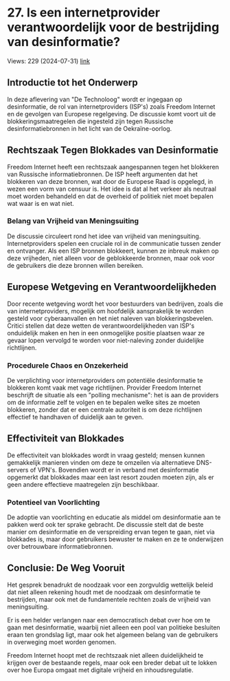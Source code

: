 # 27. Is een internetprovider verantwoordelijk voor de bestrijding van desinformatie?
Views: 229 (2024-07-31) [link](https://www.youtube.com/watch?v=vgI_E-XYCAo)


 ## Introductie tot het Onderwerp
In deze aflevering van "De Technoloog" wordt er ingegaan op desinformatie, de rol van internetproviders (ISP's) zoals Freedom Internet en de gevolgen van Europese regelgeving. De discussie komt voort uit de blokkeringsmaatregelen die ingesteld zijn tegen Russische desinformatiebronnen in het licht van de Oekraïne-oorlog. 

## Rechtszaak Tegen Blokkades van Desinformatie
Freedom Internet heeft een rechtszaak aangespannen tegen het blokkeren van Russische informatiebronnen. De ISP heeft argumenten dat het blokkeren van deze bronnen, wat door de Europese Raad is opgelegd, in wezen een vorm van censuur is. Het idee is dat al het verkeer als neutraal moet worden behandeld en dat de overheid of politiek niet moet bepalen wat waar is en wat niet. 

### Belang van Vrijheid van Meningsuiting
De discussie circuleert rond het idee van vrijheid van meningsuiting. Internetproviders spelen een cruciale rol in de communicatie tussen zender en ontvanger. Als een ISP bronnen blokkeert, kunnen ze inbreuk maken op deze vrijheden, niet alleen voor de geblokkeerde bronnen, maar ook voor de gebruikers die deze bronnen willen bereiken.

## Europese Wetgeving en Verantwoordelijkheden
Door recente wetgeving wordt het voor bestuurders van bedrijven, zoals die van internetproviders, mogelijk om hoofdelijk aansprakelijk te worden gesteld voor cyberaanvallen en het niet naleven van blokkeringsbevelen. Critici stellen dat deze wetten de verantwoordelijkheden van ISP's onduidelijk maken en hen in een onmogelijke positie plaatsen waar ze gevaar lopen vervolgd te worden voor niet-naleving zonder duidelijke richtlijnen.

### Procedurele Chaos en Onzekerheid
De verplichting voor internetproviders om potentiële desinformatie te blokkeren komt vaak met vage richtlijnen. Provider Freedom Internet beschrijft de situatie als een "polling mechanisme": het is aan de providers om de informatie zelf te volgen en te bepalen welke sites ze moeten blokkeren, zonder dat er een centrale autoriteit is om deze richtlijnen effectief te handhaven of duidelijk aan te geven.

## Effectiviteit van Blokkades
De effectiviteit van blokkades wordt in vraag gesteld; mensen kunnen gemakkelijk manieren vinden om deze te omzeilen via alternatieve DNS-servers of VPN's. Bovendien wordt er in verband met desinformatie opgemerkt dat blokkades maar een last resort zouden moeten zijn, als er geen andere effectieve maatregelen zijn beschikbaar.

### Potentieel van Voorlichting
De adoptie van voorlichting en educatie als middel om desinformatie aan te pakken werd ook ter sprake gebracht. De discussie stelt dat de beste manier om desinformatie en de verspreiding ervan tegen te gaan, niet via blokkades is, maar door gebruikers bewuster te maken en ze te onderwijzen over betrouwbare informatiebronnen.

## Conclusie: De Weg Vooruit
Het gesprek benadrukt de noodzaak voor een zorgvuldig wettelijk beleid dat niet alleen rekening houdt met de noodzaak om desinformatie te bestrijden, maar ook met de fundamentele rechten zoals de vrijheid van meningsuiting. 

Er is een helder verlangen naar een democratisch debat over hoe om te gaan met desinformatie, waarbij niet alleen een pool van politieke besluiten eraan ten grondslag ligt, maar ook het algemeen belang van de gebruikers in overweging moet worden genomen. 

Freedom Internet hoopt met de rechtszaak niet alleen duidelijkheid te krijgen over de bestaande regels, maar ook een breder debat uit te lokken over hoe Europa omgaat met digitale vrijheid en inhoudsregulatie.